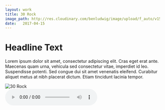 ```yaml
---
layout: work
title: 30 Rock
image_path: http://res.cloudinary.com/benludwig/image/upload/f_auto/v1500156555/30rock-1_fhurbc.jpg
date:   2017-04-15
---
```

<div class="grid-container">
<div class="grid">
<div class="grid-sizer"></div>
<div class="grid-item">
  <div class="copy-block">
    <h1>Headline Text</h1>
    <p>Lorem ipsum dolor sit amet, consectetur adipiscing elit. Cras eget erat ante. Maecenas quam urna, vehicula sed consectetur vitae, imperdiet id leo. Suspendisse potenti. Sed congue dui sit amet venenatis eleifend. Curabitur aliquet metus at nibh placerat dictum. Etiam tincidunt lacinia tempor.</p>
  </div>
</div>
<div class="grid-item">
<img src="http://res.cloudinary.com/benludwig/image/upload/f_auto/v1500156555/30rock-1_fhurbc.jpg" alt="30 Rock">
</div>
<div class="grid-item">
<audio controls>
<source src="http://res.cloudinary.com/benludwig/video/upload/v1500156641/varitalk-30rock_ybgoko.mp3" type="audio/mpeg">
</audio>
</div>
</div>
</div>

